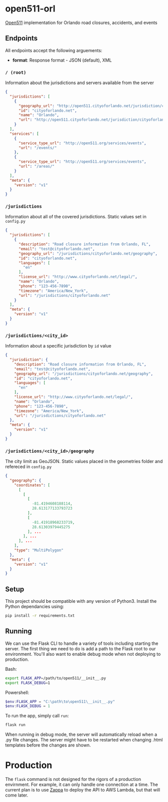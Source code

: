 # open511-orl

[Open511](http://open511.org) implementation for Orlando road closures, accidents, and events

## Endpoints

All endpoints accept the following arguements:

- **format**: Response format - JSON (default), XML

### `/ (root)`

Information about the jurisdictions and servers available from the server

```json
{
  "jurisdictions": [
    {
      "geography_url": "http://open511.cityoforlando.net/jurisdiction/cityoforlando.net/geography",
      "id": "cityoforlando.net",
      "name": "Orlando",
      "url": "http://open511.cityoforlando.net/jurisdiction/cityoforlando.net"
    }
  ],
  "services": [
    {
      "service_type_url": "http://open511.org/services/events",
      "url": "/events/"
    },
    {
      "service_type_url": "http://open511.org/services/events",
      "url": "/areas/"
    }
  ],
  "meta": {
    "version": "v1"
  }
}
```

### `/jurisdictions`

Information about all of the covered jurisdictions. Static values set in `config.py`

```json
{
  "jurisdictions": [
    {
      "description": "Road closure information from Orlando, FL",
      "email": "test@cityoforlando.net",
      "geography_url": "/jurisdictions/cityoforlando.net/geography",
      "id": "cityoforlando.net",
      "languages": [
        "en"
      ],
      "license_url": "http://www.cityoforlando.net/legal/",
      "name": "Orlando",
      "phone": "123-456-7890",
      "timezone": "America/New_York",
      "url": "/jurisdictions/cityoforlando.net"
    }
  ],
  "meta": {
    "version": "v1"
  }
}
```

### `/jurisdictions/<city_id>`

Information about a specific jurisdiction by `id` value

```json
{
  "jurisdiction": {
    "description": "Road closure information from Orlando, FL",
    "email": "test@cityoforlando.net",
    "geography_url": "/jurisdictions/cityoforlando.net/geography",
    "id": "cityoforlando.net",
    "languages": [
      "en"
    ],
    "license_url": "http://www.cityoforlando.net/legal/",
    "name": "Orlando",
    "phone": "123-456-7890",
    "timezone": "America/New_York",
    "url": "/jurisdictions/cityoforlando.net"
  },
  "meta": {
    "version": "v1"
  }
}
```

### `/jurisdictions/<city_id>/geography`

The city limit as GeoJSON. Static values placed in the geometries folder and refereced in `config.py`

```json
{
  "geography": {
    "coordinates": [
      [
        [
          [
            -81.4194608188114,
            28.613177133793723
          ],
          [
            -81.41918968233719,
            28.61303979445275
          ], ...
        ], ...
      ], ...
    ],
    "type": "MultiPolygon"
  },
  "meta": {
    "version": "v1"
  }
}
```

## Setup

This project should be compatible with any version of Python3. Install the Python dependancies using:

```bash
pip install -r requirements.txt
```

## Running

We can use the Flask CLI to handle a variety of tools including starting the server. The first thing we need to do is add a path to the Flask root to our environment. You'll also want to enable debug mode when not deploying to production.

Bash:
```bash
export FLASK_APP=/path/to/open511/__init__.py
export FLASK_DEBUG=1
```

Powershell:
```powershell
$env:FLASK_APP = "C:\path\to\open511\__init__.py"
$env:FLASK_DEBUG = 1
```

To run the app, simply call `run`:

```bash
flask run
```

When running in debug mode, the server will automatically reload when a .py file changes. The server might have to be restarted when changing .html templates before the changes are shown.

# Production

The `flask` command is not designed for the rigors of a production envirnment. For example, it can only handle one connection at a time. The current plan is to use [Zappa](http://zappa.io/) to deploy the API to AWS Lambda, but that will come later.